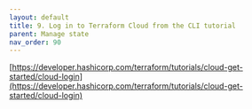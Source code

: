 ```yaml
---
layout: default
title: 9. Log in to Terraform Cloud from the CLI tutorial
parent: Manage state
nav_order: 90
---
```


[https://developer.hashicorp.com/terraform/tutorials/cloud-get-started/cloud-login](https://developer.hashicorp.com/terraform/tutorials/cloud-get-started/cloud-login)